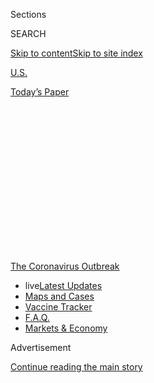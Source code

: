<div id="app">

<div>

<div>

<div>

<div class="NYTAppHideMasthead css-1q2w90k e1suatyy0">

<div class="section css-ui9rw0 e1suatyy2">

<div class="css-eph4ug er09x8g0">

<div class="css-6n7j50">

</div>

<span class="css-1dv1kvn">Sections</span>

<div class="css-10488qs">

<span class="css-1dv1kvn">SEARCH</span>

</div>

[Skip to content](#site-content)[Skip to site index](#site-index)

</div>

<div id="masthead-section-label" class="css-1wr3we4 eaxe0e00">

[U.S.](https://www.nytimes.com/section/us)

</div>

<div class="css-10698na e1huz5gh0">

</div>

</div>

<div id="masthead-bar-one" class="section hasLinks css-15hmgas e1csuq9d3">

<div class="css-uqyvli e1csuq9d0">

</div>

<div class="css-1uqjmks e1csuq9d1">

</div>

<div class="css-9e9ivx">

[](https://myaccount.nytimes.com/auth/login?response_type=cookie&client_id=vi)

</div>

<div class="css-1bvtpon e1csuq9d2">

[Today’s Paper](https://www.nytimes.com/section/todayspaper)

</div>

</div>

</div>

</div>

<div data-aria-hidden="false">

<div id="site-content" role="main">

<div>

<div class="css-1aor85t" style="opacity:0.000000001;z-index:-1;visibility:hidden">

<div class="css-1hqnpie">

<div class="css-epjblv">

<span class="css-17xtcya">[U.S.](/section/us)</span><span class="css-x15j1o">|</span><span class="css-fwqvlz">If
Public Schools Are Closed, Should Private Schools Have to Follow?</span>

</div>

<div class="css-k008qs">

<div class="css-1iwv8en">

<span class="css-18z7m18"></span>

<div>

</div>

</div>

<span class="css-1n6z4y">https://nyti.ms/39Y2Mj5</span>

<div class="css-1705lsu">

<div class="css-4xjgmj">

<div class="css-4skfbu" role="toolbar" data-aria-label="Social Media Share buttons, Save button, and Comments Panel with current comment count" data-testid="share-tools">

  - 
  - 
  - 
  - 
    
    <div class="css-6n7j50">
    
    </div>

  - 
  - 

</div>

</div>

</div>

</div>

</div>

</div>

<div id="NYT_TOP_BANNER_REGION" class="css-13pd83m">

<div>

<div id="styln-prism-menu-1592847958612" class="section interactive-content interactive-size-medium css-1edisqu">

<div class="css-17ih8de interactive-body">

<div id="scroll-container" class="css-1gj85ro">

[<span class="styln-title-wrap"><span class="css-1pje3qr">The
Coronavirus</span><span class="css-1pje3qr">
Outbreak</span></span>](https://www.nytimes.com/news-event/coronavirus?action=click&pgtype=Article&state=default&region=TOP_BANNER&context=storylines_menu)

  - <span class="css-kqxiym" data-emphasize="true">live</span>[Latest
    Updates](https://www.nytimes.com/2020/08/08/world/coronavirus-updates.html?action=click&pgtype=Article&state=default&region=TOP_BANNER&context=storylines_menu)
  - [Maps and
    Cases](https://www.nytimes.com/interactive/2020/us/coronavirus-us-cases.html?action=click&pgtype=Article&state=default&region=TOP_BANNER&context=storylines_menu)
  - [Vaccine
    Tracker](https://www.nytimes.com/interactive/2020/science/coronavirus-vaccine-tracker.html?action=click&pgtype=Article&state=default&region=TOP_BANNER&context=storylines_menu)
  - [F.A.Q.](https://www.nytimes.com/interactive/2020/world/coronavirus-tips-advice.html?action=click&pgtype=Article&state=default&region=TOP_BANNER&context=storylines_menu)
  - [Markets &
    Economy](https://www.nytimes.com/live/2020/08/07/business/stock-market-today-coronavirus?action=click&pgtype=Article&state=default&region=TOP_BANNER&context=storylines_menu)

</div>

</div>

</div>

</div>

</div>

<div id="top-wrapper" class="css-1sy8kpn">

<div id="top-slug" class="css-l9onyx">

Advertisement

</div>

[Continue reading the main story](#after-top)

<div class="ad top-wrapper" style="text-align:center;height:100%;display:block;min-height:250px">

<div id="top" class="place-ad" data-position="top" data-size-key="top">

</div>

</div>

<div id="after-top">

</div>

</div>

<div>

<div id="sponsor-wrapper" class="css-1hyfx7x">

<div id="sponsor-slug" class="css-19vbshk">

Supported by

</div>

[Continue reading the main story](#after-sponsor)

<div id="sponsor" class="ad sponsor-wrapper" style="text-align:center;height:100%;display:block">

</div>

<div id="after-sponsor">

</div>

</div>

<div class="css-186x18t">

</div>

<div class="css-1vkm6nb ehdk2mb0">

# If Public Schools Are Closed, Should Private Schools Have to Follow?

</div>

A dispute in Maryland over whether prestigious private schools can teach
in person during the coronavirus pandemic highlights a national divide.

<div class="css-79elbk" data-testid="photoviewer-wrapper">

<div class="css-z3e15g" data-testid="photoviewer-wrapper-hidden">

</div>

<div class="css-1a48zt4 ehw59r15" data-testid="photoviewer-children">

![<span class="css-16f3y1r e13ogyst0" data-aria-hidden="true">Several of
the country’s most elite boarding schools, including Phillips Academy in
Andover, Mass., say they plan to reopen this
fall. </span><span class="css-cnj6d5 e1z0qqy90" itemprop="copyrightHolder"><span class="css-1ly73wi e1tej78p0">Credit...</span><span><span>Elise
Amendola/Associated
Press</span></span></span>](https://static01.nyt.com/images/2020/08/05/us/05VIRUS-SCHOOLS-philips/merlin_138525426_13d7ff76-2b94-4bfb-b84f-f6102769be0f-articleLarge.jpg?quality=75&auto=webp&disable=upscale)

</div>

</div>

<div class="css-18e8msd">

<div class="css-vp77d3 epjyd6m0">

<div class="css-1baulvz">

By [<span class="css-1baulvz" itemprop="name">Simon
Romero</span>](https://www.nytimes.com/by/simon-romero),
<span class="css-1baulvz" itemprop="name">Giulia McDonnell Nieto del
Rio</span> and
[<span class="css-1baulvz last-byline" itemprop="name">Patricia
Mazzei</span>](https://www.nytimes.com/by/patricia-mazzei)

</div>

</div>

  - 
    
    <div class="css-ld3wwf e16638kd2">
    
    Published Aug. 5, 2020Updated Aug. 7, 2020
    
    </div>

  - 
    
    <div class="css-4xjgmj">
    
    <div class="css-pvvomx" role="toolbar" data-aria-label="Social Media Share buttons, Save button, and Comments Panel with current comment count" data-testid="share-tools">
    
      - 
      - 
      - 
      - 
        
        <div class="css-6n7j50">
        
        </div>
    
      - 
      - 
    
    </div>
    
    </div>

</div>

</div>

<div class="section meteredContent css-1r7ky0e" name="articleBody" itemprop="articleBody">

<div class="css-1fanzo5 StoryBodyCompanionColumn">

<div class="css-53u6y8">

Facing a resurgence of the coronavirus, public schools in the suburbs of
the nation’s capital decided in recent weeks that more than a million
children would start the school year from home. On Friday, officials in
Maryland’s most populous county said that private schools, including
some of the nation’s most elite, had to join them.

Gov. Larry Hogan, a Republican, abruptly overruled that directive this
week, contending that Maryland’s private schools should be allowed to
make their own reopening decisions. The governor staked out his position
on the same day that a group of parents filed a federal lawsuit seeking
to overturn the county’s order, saying it discriminated against private
and religious schools.

The wrangling threw into sharp relief the challenges facing local health
officials as they piece together a response to the pandemic only to see
their efforts encounter political resistance and legal pushback.
Montgomery County officials [tried again on
Wednesday](https://www.baltimoresun.com/coronavirus/bs-md-elrich-hogan-schools-20200805-2k6mwqglknf7rhqfxecf2id64e-story.html),
issuing a new order to keep the schools closed that cites a different
source of authority under state law.

</div>

</div>

<div>

</div>

<div class="css-1fanzo5 StoryBodyCompanionColumn">

<div class="css-53u6y8">

The dispute represents a contentious new front in the discussion over
inequality in American society, as some private and parochial schools —
with their smaller class sizes, greater resources and influential
supporters — find ways to move ahead with reopening plans that are
outside the grasp of public school systems.

</div>

</div>

<div class="css-1fanzo5 StoryBodyCompanionColumn">

<div class="css-53u6y8">

“Parents in private schools are just generally more able to get their
preferences heard,” said Christopher Lubienski, a professor of education
policy at Indiana University, adding that allowing private schools to
opt out of public health orders provided new evidence of how schools in
the United States were “really efficient engines of inequality.”

Mr. Hogan said on Monday that county health officers did not have the
authority to order private schools to teach online, [noting in his
statement](https://twitter.com/GovLarryHogan/status/1290330304830246912/photo/1)
that school boards and superintendents have made individual decisions on
plans for reopening with the help of local health officials. Private
institutions, he said, should be allowed to do the same.

“This had nothing to do with public health, and everything to do with
their own notions of fairness and equity,” said Timothy Maloney, the
lawyer for parents suing the county health officer.

His clients include families whose children attend Our Lady of Mercy, a
Catholic school in Potomac, Md., which plans to offer in-person learning
options with a mask-wearing mandate and social distancing, among other
measures.

</div>

</div>

<div class="css-1fanzo5 StoryBodyCompanionColumn">

<div class="css-53u6y8">

“The community was in an uproar,” Mr. Maloney said. He noted that
private and Catholic schools had been closely following the state’s
guidelines for safely reopening schools, and had invested millions of
dollars in retrofitting buildings.

Montgomery County is home to some of the most expensive and exclusive
schools in the country, including St. Andrew’s Episcopal School in
Potomac, attended by President Trump’s youngest son. St. Andrew’s has
been preparing for scenarios that include online learning or a hybrid
model involving some instruction on campus.

Mr. Trump has inserted himself often into the debate over schools
reopening, threatening to withhold federal funds from those that do not
teach in person. “Much of our Country is doing very well,” [he tweeted
on
Monday](https://twitter.com/realDonaldTrump/status/1290257055534551043).
“Open the Schools\!”

</div>

</div>

<div>

</div>

<div class="css-1fanzo5 StoryBodyCompanionColumn">

<div class="css-53u6y8">

About 90 percent of U.S. children attend public schools, which tend to
have less money and larger class sizes than private and parochial
schools, and less flexibility to make changes to their curriculum,
facilities or work force. Public schools in many places must also
negotiate with teachers’ unions, many of which have [pushed for their
schools](https://www.nytimes.com/2020/07/29/us/teacher-union-school-reopening-coronavirus.html)
to remain online or adopt more stringent health measures.

“Public education is about leveling the playing field,” said Pia
Morrison, president of the Service Employees International Union chapter
that represents some public school employees in Maryland and Washington.
But the pandemic has exacerbated the economic disparity between many
public and private school students, she said.

</div>

</div>

<div class="css-79elbk" data-testid="photoviewer-wrapper">

<div class="css-z3e15g" data-testid="photoviewer-wrapper-hidden">

</div>

<div class="css-1a48zt4 ehw59r15" data-testid="photoviewer-children">

![<span class="css-16f3y1r e13ogyst0" data-aria-hidden="true">St.
Andrew’s Episcopal School in Potomac, Md., has been preparing for
scenarios that include online learning or a hybrid model involving some
instruction on
campus.</span><span class="css-cnj6d5 e1z0qqy90" itemprop="copyrightHolder"><span class="css-1ly73wi e1tej78p0">Credit...</span><span>Samuel
Corum for The New York
Times</span></span>](https://static01.nyt.com/images/2020/08/05/us/05VIRUS-SCHOOLS-standrews/merlin_172035255_949df75a-239d-4150-a8dd-7b0bbe0a7f31-articleLarge.jpg?quality=75&auto=webp&disable=upscale)

</div>

</div>

<div class="css-1fanzo5 StoryBodyCompanionColumn">

<div class="css-53u6y8">

Returning to school has already proven challenging, with some districts
that opened classrooms this week and last [seeing positive cases
immediately](https://www.nytimes.com/2020/08/03/us/school-closing-coronavirus.html)
and having to quarantine students and staff members, or even shut down
temporarily. On Tuesday, the second day of its school year, Cherokee
County in Georgia [closed a second-grade
classroom](https://www.ajc.com/education/cherokee-quarantines-second-grade-class-after-student-tests-positive-for-covid-19/OTD5MJKSFVFXFGPMHXUBG3INBQ/)
after a student tested positive for the virus.

<div id="NYT_MAIN_CONTENT_2_REGION" class="css-9tf9ac">

<div>

<div id="styln-prism-freeform-1596575370630" class="section interactive-content interactive-size-medium css-1ftcdic">

<div class="css-17ih8de interactive-body">

<div id="prism-freeform-block-82053" class="css-19mumt8" role="complementary" data-storyline="The Coronavirus Outbreak" data-truncated="false" tabindex="0">

<div class="css-a8d9oz">

<div>

### The Coronavirus Outbreak

#### Back to School

Updated Aug. 8, 2020

The latest highlights as the first students return to U.S. schools.

  -   - Health experts say New York State schools are [in a good
        position to
        reopen](https://www.nytimes.com/2020/08/07/health/coronavirus-ny-schools-reopen.html?action=click&pgtype=Article&state=default&region=MAIN_CONTENT_2&context=storylines_keepup),
        and Gov. Andrew M. Cuomo has [cleared the
        way](https://www.nytimes.com/2020/08/07/nyregion/cuomo-schools-reopening.html?action=click&pgtype=Article&state=default&region=MAIN_CONTENT_2&context=storylines_keepup).
      - Many schools spent the summer focused on reopening classrooms.
        What if they had [focused on improving remote
        learning](https://www.nytimes.com/2020/08/07/us/remote-learning-fall-2020.html?action=click&pgtype=Article&state=default&region=MAIN_CONTENT_2&context=storylines_keepup)
        instead?
      - A mother in Germany describes how her family [coped with the
        anxiety and
        uncertainty](https://www.nytimes.com/2020/08/07/parenting/germany-schools-reopening-children.html?action=click&pgtype=Article&state=default&region=MAIN_CONTENT_2&context=storylines_keepup)
        of going back to school there.
      - A high school freshman tested positive after two days in class.
        A yearbook editor worries about access to sporting events. We
        spoke to students about [what school is like in the age of
        Covid-19.](https://www.nytimes.com/2020/08/06/us/coronavirus-students.html?action=click&pgtype=Article&state=default&region=MAIN_CONTENT_2&context=storylines_keepup)

<div id="styln-survey-component-82053" class="styln-survey-component">

</div>

</div>

</div>

</div>

</div>

</div>

</div>

</div>

Schools in many parts of the United States face the near-certainty of
outbreaks because of the prevalence of the virus in their communities,
highlighting the tension between private school decisions and public
health directives.

In New Mexico, Albuquerque Academy, one of the most prestigious private
schools in the Southwest, developed an elaborate in-person reopening
plan that included shifting to a trimester system, installing portable
air filtration systems in every classroom and introducing touchless
water fountains.

Public schools in Albuquerque, however, opted to start the year online
as the state’s coronavirus cases started climbing at a fast clip.

New Mexico’s public education department does not have the authority to
tell private schools when to start classes. But Gov. Michelle Lujan
Grisham determined in July that private schools had to follow the same
public health orders that apply to other businesses in the state,
meaning they could operate only at 25 percent capacity.

</div>

</div>

<div>

</div>

<div class="css-1fanzo5 StoryBodyCompanionColumn">

<div class="css-53u6y8">

Despite making several adjustments, Albuquerque Academy chose to start
the year with teachers working on campus and students taking classes
online; it will re-evaluate how things are going in several weeks.

</div>

</div>

<div class="css-1fanzo5 StoryBodyCompanionColumn">

<div class="css-53u6y8">

“You need to abide by the public health order,” said Julianne Puente,
the academy’s head of school, emphasizing that she appreciated the clear
position from New Mexico’s governor. “You don’t have to agree, but at a
time like this when there’s clarity, at least then you know, this is the
structure.”

Several of the country’s most elite boarding schools, including Phillips
Academy in Massachusetts, Choate Rosemary Hall in Connecticut, and
Phillips Exeter Academy and St. Paul’s School in New Hampshire, say they
plan to reopen this fall. Those schools and others have described safety
protocols that include staggered returns to campus, reduced athletic
schedules and online classes to begin their terms.

In Florida, which is enduring some of the heaviest coronavirus caseloads
in the country, Dr. Mary Jo Trepka, chair of the epidemiology department
at Florida International University, said the decision by Miami-Dade
County Public Schools — the nation’s fourth-largest district — to put
off opening in person until at least October was “a really wise move.”

</div>

</div>

<div class="css-79elbk" data-testid="photoviewer-wrapper">

<div class="css-z3e15g" data-testid="photoviewer-wrapper-hidden">

</div>

<div class="css-1a48zt4 ehw59r15" data-testid="photoviewer-children">

<div class="css-1xdhyk6 erfvjey0">

<span class="css-1ly73wi e1tej78p0">Image</span>

<div class="css-zjzyr8">

<div data-testid="lazyimage-container" style="height:266.15555555555557px">

</div>

</div>

</div>

<span class="css-16f3y1r e13ogyst0" data-aria-hidden="true">Jennifer
Beller, the principal at Saint Mary’s School, installing plastic
dividers in a kindergarten classroom. The Catholic school in Moscow,
Idaho, plans to open classrooms on Sept.
2.</span><span class="css-cnj6d5 e1z0qqy90" itemprop="copyrightHolder"><span class="css-1ly73wi e1tej78p0">Credit...</span><span>Geoff
Crimmins/The Moscow-Pullman Daily News, via Associated
Press</span></span>

</div>

</div>

<div class="css-1fanzo5 StoryBodyCompanionColumn">

<div class="css-53u6y8">

The Archdiocese of Miami [announced last
week](https://www.miamiarch.org/CatholicDiocese.php?op=Article_miami-archdiocesan-schools-to-start-aug-19-with-virtual-learning)
that its schools would also provide instruction online until at least
Sept. 18. And several of Miami’s elite private schools said this week
that they, too, would keep teachers and students at home for now.

But some charter schools plan to reopen. At a special meeting of the
Miami-Dade County Commission on Tuesday, Mayor Carlos Gimenez pressed
the county attorney about whether his administration would have
authority over public charter schools if they violated county rules
requiring masks and prohibiting large gatherings. The answer: probably
not.

Although the school district in Broward County, Fla., will also start
the year online, Pine Crest, a prestigious private school with campuses
in Fort Lauderdale and Boca Raton, will open on Aug. 19 with the option
for parents to send their children to classrooms. Pine Crest had the
resources to invest in equipment such as plexiglass dividers for desks,
hand-sanitizing stations for classrooms and buses, and an app for
students to screen their symptoms every morning.

</div>

</div>

<div>

</div>

<div class="css-1fanzo5 StoryBodyCompanionColumn">

<div class="css-53u6y8">

In the Washington area, Georgetown Prep in North Bethesda, Md., had
planned for at least some in-person classes until Montgomery County’s
order on Friday. In a letter to families, the school’s president said on
Monday that it would consider the county’s directive and Governor
Hogan’s response and “evaluate how best to proceed.”

Many private school decisions in the Washington area remain in flux,
just as they do across the country, said Amy McNamer, executive director
of the Association of Independent Schools of Greater Washington, which
has 76 members in the region.

“Right now, I have to tell you, it’s a very stressful time to be a
school leader,” Ms. McNamer said, adding that some private schools that
were planning two weeks ago for a hybrid opening have opted instead to
return to school virtually.

Still, Ms. McNamer acknowledged that independent schools enjoyed some
advantages, with the ability to make decisions based on the needs of a
smaller community, compared with the array of factors that public school
leaders have to consider.

“The comparison is perhaps, you know, the Titanic versus a small
sailboat,” she said.

Colin Moynihan contributed reporting.

</div>

</div>

<div>

</div>

</div>

<div>

</div>

<div>

</div>

<div>

</div>

<div>

<div id="bottom-wrapper" class="css-1ede5it">

<div id="bottom-slug" class="css-l9onyx">

Advertisement

</div>

[Continue reading the main story](#after-bottom)

<div id="bottom" class="ad bottom-wrapper" style="text-align:center;height:100%;display:block;min-height:90px">

</div>

<div id="after-bottom">

</div>

</div>

</div>

</div>

</div>

## Site Index

<div>

</div>

## Site Information Navigation

  - [© <span>2020</span> <span>The New York Times
    Company</span>](https://help.nytimes.com/hc/en-us/articles/115014792127-Copyright-notice)

<!-- end list -->

  - [NYTCo](https://www.nytco.com/)
  - [Contact
    Us](https://help.nytimes.com/hc/en-us/articles/115015385887-Contact-Us)
  - [Work with us](https://www.nytco.com/careers/)
  - [Advertise](https://nytmediakit.com/)
  - [T Brand Studio](http://www.tbrandstudio.com/)
  - [Your Ad
    Choices](https://www.nytimes.com/privacy/cookie-policy#how-do-i-manage-trackers)
  - [Privacy](https://www.nytimes.com/privacy)
  - [Terms of
    Service](https://help.nytimes.com/hc/en-us/articles/115014893428-Terms-of-service)
  - [Terms of
    Sale](https://help.nytimes.com/hc/en-us/articles/115014893968-Terms-of-sale)
  - [Site Map](https://spiderbites.nytimes.com)
  - [Help](https://help.nytimes.com/hc/en-us)
  - [Subscriptions](https://www.nytimes.com/subscription?campaignId=37WXW)

</div>

</div>

</div>

</div>
